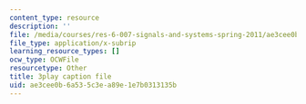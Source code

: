 ```yaml
---
content_type: resource
description: ''
file: /media/courses/res-6-007-signals-and-systems-spring-2011/ae3cee0b6a535c3ea89e1e7b0313135b_4Q1fWMxVDZY.vtt
file_type: application/x-subrip
learning_resource_types: []
ocw_type: OCWFile
resourcetype: Other
title: 3play caption file
uid: ae3cee0b-6a53-5c3e-a89e-1e7b0313135b
---
```

